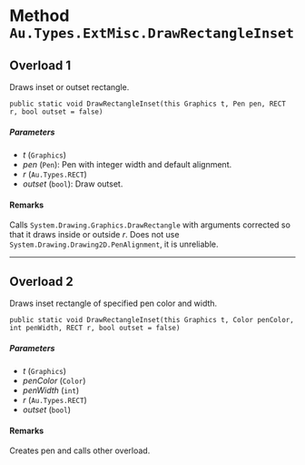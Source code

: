 # Method `Au.Types.ExtMisc.DrawRectangleInset`

## Overload 1

Draws inset or outset rectangle.

```
public static void DrawRectangleInset(this Graphics t, Pen pen, RECT r, bool outset = false)
```

##### Parameters

- *t*  (`Graphics`)
- *pen*  (`Pen`):
    Pen with integer width and default alignment.
- *r*  (`Au.Types.RECT`)
- *outset*  (`bool`):
    Draw outset.

#### Remarks

Calls `System.Drawing.Graphics.DrawRectangle` with arguments corrected so that it draws inside or outside *r*. Does not use `System.Drawing.Drawing2D.PenAlignment`, it is unreliable.

* * *

## Overload 2

Draws inset rectangle of specified pen color and width.

```
public static void DrawRectangleInset(this Graphics t, Color penColor, int penWidth, RECT r, bool outset = false)
```

##### Parameters

- *t*  (`Graphics`)
- *penColor*  (`Color`)
- *penWidth*  (`int`)
- *r*  (`Au.Types.RECT`)
- *outset*  (`bool`)

#### Remarks

Creates pen and calls other overload.